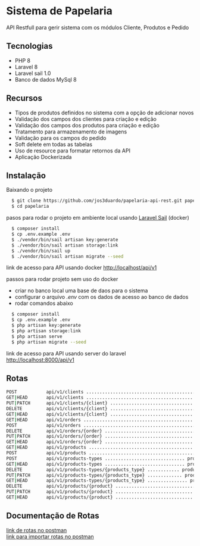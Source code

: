 
# Sistema de Papelaria

API Restfull para gerir sistema com os módulos Cliente, Produtos e Pedido
## Tecnologias

- PHP 8
- Laravel 8
- Laravel sail 1.0
- Banco de dados MySql 8

## Recursos

- Tipos de produtos definidos no sistema com a opção de adicionar novos
- Validação dos campos dos clientes para criação e edição
- Validação dos campos dos produtos para criação e edição
- Tratamento para armazenamento de imagens
- Validação para os campos do pedido
- Soft delete em todas as tabelas
- Uso de resource para formatar retornos da API
- Aplicação Dockerizada

## Instalação

Baixando o projeto

```bash 
  $ git clone https://github.com/jos3duardo/papelaria-api-rest.git papelaria
  $ cd papelaria
```

pasos para rodar o projeto em ambiente local usando [Laravel Sail](https://laravel.com/docs/8.x/sail) (docker)
```bash 
  $ composer install
  $ cp .env.example .env
  $ ./vendor/bin/sail artisan key:generate 
  $ ./vendor/bin/sail artisan storage:link   
  $ ./vendor/bin/sail up
  $ ./vendor/bin/sail artisan migrate --seed
```

link de acesso para API usando docker [http://localhost/api/v1](http://localhost/api/v1)

passos para rodar projeto sem uso do docker
- criar no banco local uma base de daos para o sistema
- configurar o arquivo *.env* com os dados de acesso ao banco de dados
- rodar comandos abaixo
```bash 
  $ composer install
  $ cp .env.example .env
  $ php artisan key:generate 
  $ php artisan storage:link   
  $ php artisan serve
  $ php artisan migrate --seed
```

link de acesso para API usando server do laravel [http://localhost:8000/api/v1](http://localhost:8000/api/v1)


## Rotas 
```bash
POST           api/v1/clients ............................................ clients.store
GET|HEAD       api/v1/clients ............................................ clients.index
PUT|PATCH      api/v1/clients/{client} .................................. clients.update
DELETE         api/v1/clients/{client} ................................. clients.destroy
GET|HEAD       api/v1/clients/{client} .................................... clients.show
GET|HEAD       api/v1/orders .............................................. orders.index
POST           api/v1/orders .............................................. orders.store
DELETE         api/v1/orders/{order} .................................... orders.destroy
PUT|PATCH      api/v1/orders/{order} ..................................... orders.update
GET|HEAD       api/v1/orders/{order} ....................................... orders.show
GET|HEAD       api/v1/products .......................................... products.index
POST           api/v1/products .......................................... products.store
POST           api/v1/products-types .............................. products-types.store
GET|HEAD       api/v1/products-types .............................. products-types.index
DELETE         api/v1/products-types/{products_type} ............ products-types.destroy
PUT|PATCH      api/v1/products-types/{products_type} ............. products-types.update
GET|HEAD       api/v1/products-types/{products_type} ............... products-types.show
DELETE         api/v1/products/{product} .............................. products.destroy
PUT|PATCH      api/v1/products/{product} ............................... products.update
GET|HEAD       api/v1/products/{product} ................................. products.show
```

## Documentação de Rotas
[link de rotas no postman](https://documenter.getpostman.com/view/10174080/TzRRBTUZ)  
[link para importar rotas no postman](https://www.getpostman.com/collections/59aa50112561981f4856)
